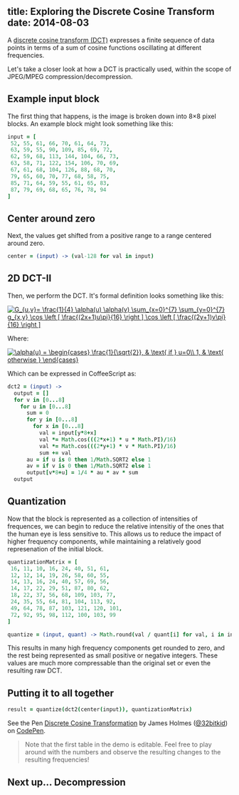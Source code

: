 title: Exploring the Discrete Cosine Transform
date: 2014-08-03
---

A [discrete cosine transform (DCT)](http://en.wikipedia.org/wiki/Discrete_cosine_transform) expresses a finite sequence of data points in terms of a sum of cosine functions oscillating at different frequencies.

Let's take a closer look at how a DCT is practically used, within the scope of JPEG/MPEG compression/decompression.

## Example input block

The first thing that happens, is the image is broken down into 8&#215;8 pixel blocks. An example block might look something like this:

```coffeescript
input = [
 52, 55, 61, 66, 70, 61, 64, 73,
 63, 59, 55, 90, 109, 85, 69, 72,
 62, 59, 68, 113, 144, 104, 66, 73,
 63, 58, 71, 122, 154, 106, 70, 69,
 67, 61, 68, 104, 126, 88, 68, 70,
 79, 65, 60, 70, 77, 68, 58, 75,
 85, 71, 64, 59, 55, 61, 65, 83,
 87, 79, 69, 68, 65, 76, 78, 94
]
```

## Center around zero

Next, the values get shifted from a positive range to a range centered around zero.

```coffeescript
center = (input) -> (val-128 for val in input)
```

## 2D DCT-II

Then, we perform the DCT. It's formal definition looks something like this:

<a href="http://www.codecogs.com/eqnedit.php?latex=\dpi{150}&space;G_{u,v}=&space;\frac{1}{4}&space;\alpha(u)&space;\alpha(v)&space;\sum_{x=0}^{7}&space;\sum_{y=0}^{7}&space;g_{x,y}&space;\cos&space;\left&space;[&space;\frac{(2x&plus;1)u\pi}{16}&space;\right&space;]&space;\cos&space;\left&space;[&space;\frac{(2y&plus;1)v\pi}{16}&space;\right&space;]" target="_blank"><img src="http://latex.codecogs.com/png.latex?\dpi{150}&space;G_{u,v}=&space;\frac{1}{4}&space;\alpha(u)&space;\alpha(v)&space;\sum_{x=0}^{7}&space;\sum_{y=0}^{7}&space;g_{x,y}&space;\cos&space;\left&space;[&space;\frac{(2x&plus;1)u\pi}{16}&space;\right&space;]&space;\cos&space;\left&space;[&space;\frac{(2y&plus;1)v\pi}{16}&space;\right&space;]" title="G_{u,v}= \frac{1}{4} \alpha(u) \alpha(v) \sum_{x=0}^{7} \sum_{y=0}^{7} g_{x,y} \cos \left [ \frac{(2x+1)u\pi}{16} \right ] \cos \left [ \frac{(2y+1)v\pi}{16} \right ]" /></a>

Where:

<a href="http://www.codecogs.com/eqnedit.php?latex=\dpi{120}&space;\alpha(u)&space;=&space;\begin{cases}&space;\frac{1}{\sqrt{2}},&space;&&space;\text{&space;if&space;}&space;u=0\\&space;1,&space;&&space;\text{&space;otherwise&space;}&space;\end{cases}" target="_blank"><img src="http://latex.codecogs.com/png.latex?\dpi{120}&space;\alpha(u)&space;=&space;\begin{cases}&space;\frac{1}{\sqrt{2}},&space;&&space;\text{&space;if&space;}&space;u=0\\&space;1,&space;&&space;\text{&space;otherwise&space;}&space;\end{cases}" title="\alpha(u) = \begin{cases} \frac{1}{\sqrt{2}}, & \text{ if } u=0\\ 1, & \text{ otherwise } \end{cases}" /></a>

Which can be expressed in CoffeeScript as:

```coffeescript
dct2 = (input) ->
  output = []
  for v in [0...8]
    for u in [0...8]
      sum = 0
      for y in [0...8]
        for x in [0...8]
          val = input[y*8+x]
          val *= Math.cos(((2*x+1) * u * Math.PI)/16)
          val *= Math.cos(((2*y+1) * v * Math.PI)/16)
          sum += val
      au = if u is 0 then 1/Math.SQRT2 else 1
      av = if v is 0 then 1/Math.SQRT2 else 1
      output[v*8+u] = 1/4 * au * av * sum
  output
```

## Quantization

Now that the block is represented as a collection of intensities of frequences, we can begin to reduce the relative intensitiy of the ones that the human eye is less sensitive to. This allows us to reduce the impact of higher frequency components, while maintaining a relatively good represenation of the initial block.

```coffeescript
quantizationMatrix = [
 16, 11, 10, 16, 24, 40, 51, 61,
 12, 12, 14, 19, 26, 58, 60, 55,
 14, 13, 16, 24, 40, 57, 69, 56,
 14, 17, 22, 29, 51, 87, 80, 62,
 18, 22, 37, 56, 68, 109, 103, 77,
 24, 35, 55, 64, 81, 104, 113, 92,
 49, 64, 78, 87, 103, 121, 120, 101,
 72, 92, 95, 98, 112, 100, 103, 99
]

quantize = (input, quant) -> Math.round(val / quant[i] for val, i in input)
```
This results in many high frequency components get rounded to zero, and the rest being represented as small positive or negative integers. These values are much more compressable than the original set or even the resulting raw DCT.

## Putting it to all together

```coffeescript
result = quantize(dct2(center(input)), quantizationMatrix)
```

<p data-height="507" data-theme-id="0" data-slug-hash="cpnbs" data-default-tab="result" data-user="32bitkid" class='codepen'>See the Pen <a href='http://codepen.io/32bitkid/pen/cpnbs/'>Discrete Cosine Transformation</a> by James Holmes (<a href='http://codepen.io/32bitkid'>@32bitkid</a>) on <a href='http://codepen.io'>CodePen</a>.</p>
<script async src="//assets.codepen.io/assets/embed/ei.js"></script>

> Note that the first table in the demo is editable. Feel free to play around with the numbers and observe the resulting changes to the resulting frequencies!

## Next up... Decompression
